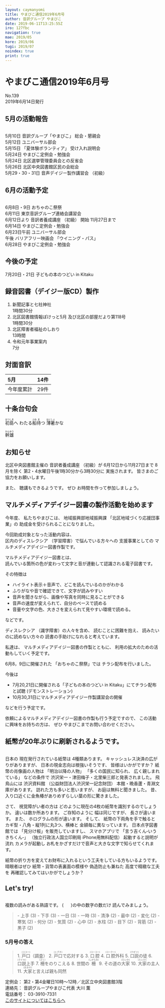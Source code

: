 ```yaml
---
layout: caymanyomi
title: やまびこ通信2019年6月号
author: 音訳グループ やまびこ
date: 2019-06-11T13:25:55Z
iro: 127fbc
navigation: true
mae: 2019/05
kore: 2019/06
tugi: 2019/07
noindex: true
print: true
---
```


# <img class="gyo" src="media/06/cut1.png" alt="" /><span data-dur="4.07" data-begin="2.050" id="xmri_0001">やまびこ通信2019年6月号</span><img class="gyo" src="media/06/cut2.png" alt="" />

<span data-dur="2.581" data-begin="6.120" id="xmri_0002">No.139</span>  
<span data-dur="3.85" data-begin="8.701" id="xmri_0003">2019年6月14日発行</span>

## <span data-dur="2.662" data-begin="17.220" id="xmri_0006">5月の活動報告</span>

<img class="migi" src="media/06/cut3.png" alt="" />

<span data-dur="1.451" data-begin="19.882" id="xmri_0007">5月10日</span>
<span data-dur="2.023" data-begin="21.333" id="xmri_0008">音訳グループ「やまびこ」</span>
<span data-dur="2.909" data-begin="23.356" id="xmri_0009">総会・懇親会</span>  
<span data-dur="1.683" data-begin="26.265" id="xmri_000A">5月12日</span>
<span data-dur="2.625" data-begin="27.948" id="xmri_000B">ユニバーサル部会</span>  
<span data-dur="1.669" data-begin="30.573" id="xmri_000C">5月15日</span>
<span data-dur="1.904" data-begin="32.242" id="xmri_000D">「夏体験ボランティア」</span>
<span data-dur="2.65" data-begin="34.146" id="xmri_000E">受け入れ説明会 </span>  
<span data-dur="1.735" data-begin="36.796" id="xmri_000F">5月24日</span>
<span data-dur="3.599" data-begin="38.531" id="xmri_0010">やまびこ定例会・勉強会 </span>  
<span data-dur="1.736" data-begin="42.130" id="xmri_0011">5月24日</span>
<span data-dur="3.949" data-begin="43.866" id="xmri_0012">北区選挙管理委員会との反省会 </span>  
<span data-dur="1.926" data-begin="47.815" id="xmri_0013">5月26日</span>
<span data-dur="3.97" data-begin="49.741" id="xmri_0014">北区中央図書館区民の会総会 </span>  
<span data-dur="3.66" data-begin="53.711" id="xmri_0015">5月29・30・31日</span>
<span data-dur="2.666" data-begin="57.371" id="xmri_0016">音声デイジー製作講習会</span>
<span data-dur="1.038" data-begin="60.037" id="xmri_0017">（初級）</span>  

## <span data-dur="2.643" data-begin="63.125" id="xmri_0019">6月の活動予定</span>

<img class="migi" src="media/06/cut4.png" alt="" />

<span data-dur="2.06" data-begin="65.768" id="xmri_001A">6月8日・9日</span>
<span data-dur="2.413" data-begin="67.828" id="xmri_001B">おちゃのこ祭祭 </span>  
<span data-dur="1.892" data-begin="70.241" id="xmri_001C">6月11日</span>
<span data-dur="4.087" data-begin="72.133" id="xmri_001D">東京音訳グループ連絡会講習会 </span>  
<span data-dur="1.963" data-begin="76.220" id="xmri_001E">6月12日より</span>
<span data-dur="1.979" data-begin="78.183" id="xmri_001F">音訳者養成講座</span>
<span data-dur="1.038" data-begin="80.162" id="xmri_0020">（初級）</span>
<span data-dur="0.98" data-begin="81.200" id="xmri_0021">開始</span>
<span data-dur="3.29" data-begin="82.180" id="xmri_0022">11月27日まで </span>  
<span data-dur="1.71" data-begin="85.470" id="xmri_0023">6月14日</span>
<span data-dur="3.6" data-begin="87.180" id="xmri_0024">やまびこ定例会・勉強会 </span>  
<span data-dur="2.614" data-begin="90.780" id="xmri_0025">6月23日午前</span>
<span data-dur="2.626" data-begin="93.394" id="xmri_0026">ユニバーサル部会 </span>  
<span data-dur="0.866" data-begin="96.020" id="xmri_0027">午後</span>
<span data-dur="1.891" data-begin="96.886" id="xmri_0028">バリアフリー映画会</span>
<span data-dur="1.475" data-begin="98.777" id="xmri_0029">「ウイニング・パス」</span>  
<span data-dur="2.018" data-begin="101.602" id="xmri_002B">6月28日</span>
<span data-dur="4.299" data-begin="103.620" id="xmri_002C">やまびこ定例会・勉強会 </span>

## <span data-dur="1.967" data-begin="107.919" id="xmri_002D">今後の予定</span>

<span data-dur="2.729" data-begin="109.886" id="xmri_002E">7月20日・21日</span>
<span data-dur="4.2" data-begin="112.615" id="xmri_002F">子どもの本のつどい in Kitaku</span>

## <span data-dur="4.04" data-begin="116.815" id="xmri_0030">録音図書（デイジー版CD）製作</span>

1. <span data-dur="2.272" data-begin="123.214" id="xmri_0033">新聞記事と七社神社</span>  
<span data-dur="2.757" data-begin="125.486" id="xmri_0034">1時間30分 </span>
2. <span data-dur="3.284" data-begin="128.939" id="xmri_0036">北区図書館情報ぽけっと5月</span> <span data-dur="3.422" data-begin="132.223" id="xmri_0037">及び北区の部屋だより第118号</span>  
<span data-dur="2.757" data-begin="135.645" id="xmri_0038">1時間30分 </span>
3. <span data-dur="2.702" data-begin="139.199" id="xmri_003A">北区障害者福祉のしおり</span>  
<span data-dur="2.332" data-begin="141.901" id="xmri_003B">13時間 </span>
4. <span data-dur="2.536" data-begin="145.006" id="xmri_003D">令和元年事業案内</span>  
<span data-dur="2.603" data-begin="147.542" id="xmri_003E">7分 </span>

## <span data-dur="2.022" data-begin="150.145" id="xmri_003F">対面音訳</span>

<span data-dur="1.041" data-begin="152.167" id="xmri_0040">5月</span>|<span data-dur="2.114" data-begin="153.208" id="xmri_0041">14件</span>
|:---|---:|
<span data-dur="1.603" data-begin="155.322" id="xmri_0042">今年度累計</span>|<span data-dur="3.028" data-begin="156.925" id="xmri_0043">29件</span>

## <span data-dur="2.118" data-begin="159.953" id="xmri_0044">十条台句会</span>

<span data-dur="10.172" data-begin="162.071" id="xmri_0045"><ruby>初島<rt>はつしま</rt></ruby>へ
わたる<ruby>船<rt>ふね</rt></ruby><ruby>待<rt>ま</rt></ruby>つ
<ruby>薄暑<rt>はくしょ</rt></ruby>かな</span>

<span data-dur="2.585" data-begin="172.243" id="xmri_004B" class="haigo"><ruby>幹雄<rt>かんゆう</rt></ruby></span>

## <span data-dur="1.596" data-begin="174.828" id="xmri_004C">お知らせ</span>

<span data-dur="2.428" data-begin="176.424" id="xmri_004D">北区中央図書館主催の</span>
<span data-dur="1.979" data-begin="178.852" id="xmri_004E">音訳者養成講座</span>
<span data-dur="1.759" data-begin="180.831" id="xmri_004F">（初級）が</span>
<span data-dur="3.999" data-begin="182.590" id="xmri_0051">6月12日から11月27日まで</span>
<span data-dur="6.529" data-begin="186.589" id="xmri_0052">8月を除く 第2・4水曜日午後1時30分から3時30分に</span>
<span data-dur="2.278" data-begin="193.118" id="xmri_0053">実施されます。</span>
<span data-dur="4.17" data-begin="195.396" id="xmri_0054">皆さまのご協力をお願いします。</span>

<span data-dur="0.852" data-begin="199.566" id="xmri_0055">また、</span>
<span data-dur="2.812" data-begin="200.418" id="xmri_0056">聴講もできるようです。</span>
<span data-dur="0.834" data-begin="203.230" id="xmri_0057">ぜひ</span>
<span data-dur="4.176" data-begin="204.064" id="xmri_0058">お時間を作って参加しましょう。</span>

## <span data-dur="4.27" data-begin="209.390" id="xmri_005A">マルチメディアデイジー図書の製作活動を始めます</span>

<span data-dur="1.139" data-begin="213.660" id="xmri_005B">今年度、</span>
<span data-dur="1.819" data-begin="214.799" id="xmri_005C">私たちやまびこは、</span>
<span data-dur="2.588" data-begin="216.618" id="xmri_005D">地域振興部地域振興課</span>
<span data-dur="2.661" data-begin="219.206" id="xmri_005E">「北区地域づくり応援団事業」の</span>
<span data-dur="4.068" data-begin="221.867" id="xmri_005F">助成金を受けられることになりました。</span>

<span data-dur="3.843" data-begin="225.935" id="xmri_0060">今回助成対象となった活動内容は、</span>  
<span data-dur="1.785" data-begin="229.778" id="xmri_0061">区内のディスレクシア</span>
<span data-dur="3.067" data-begin="231.563" id="xmri_0062">（学習障害）で悩んでいる方々への</span>
<span data-dur="1.833" data-begin="234.630" id="xmri_0063">支援事業としての</span>
<span data-dur="4.348" data-begin="236.463" id="xmri_0064">マルチメディアデイジー図書作製です。</span>

<span data-dur="2.77" data-begin="240.811" id="xmri_0065">マルチメディアデイジー図書とは、</span>  
<span data-dur="7.525" data-begin="243.581" id="xmri_0066">読んでいる箇所の色が変わって文字と音が連動して認識される電子図書です。</span>

<span data-dur="2.006" data-begin="251.106" id="xmri_0067">その特徴は</span>

- <span data-dur="2.512" data-begin="253.112" id="xmri_0068">ハイライト表示＋音声で、</span><span data-dur="2.762" data-begin="255.624" id="xmri_0069">どこを読んでいるのかがわかる</span>
- <span data-dur="2.422" data-begin="258.386" id="xmri_006A">ふりがなや音で確認できて、</span><span data-dur="2.108" data-begin="260.808" id="xmri_006B">文字が読みやすい</span>
- <span data-dur="1.787" data-begin="262.916" id="xmri_006C">音声を聞きながら、</span><span data-dur="3.597" data-begin="264.703" id="xmri_006D">画像や写真を同時に見ることができる</span>
- <span data-dur="2.323" data-begin="268.300" id="xmri_006E">音声の速度が変えられて、</span><span data-dur="2.386" data-begin="270.623" id="xmri_006F">自分のペースで読める</span>
- <span data-dur="3.139" data-begin="273.009" id="xmri_0070">音量や文字の色、大きさを変えられて</span><span data-dur="2.569" data-begin="276.148" id="xmri_0071">見やすい環境で読める。</span>

<span data-dur="2.441" data-begin="278.717" id="xmri_0072">などです。</span>

<span data-dur="1.39" data-begin="281.158" id="xmri_0073">ディスレクシア</span>
<span data-dur="2.513" data-begin="282.548" id="xmri_0074">（識字障害）の人々を含め、</span>
<span data-dur="2.226" data-begin="285.061" id="xmri_0075">読むことに困難を抱え、</span>
<span data-dur="2.371" data-begin="287.287" id="xmri_0076">読みたいのに読めない方々の</span>
<span data-dur="4.465" data-begin="289.658" id="xmri_0077">読書の手助けになれると考えています。</span>

<span data-dur="1.315" data-begin="294.123" id="xmri_0078">私達は、</span>
<span data-dur="3.1" data-begin="295.438" id="xmri_0079">マルチメディアデイジー図書の作製とともに、</span>
<span data-dur="5.22" data-begin="298.538" id="xmri_007A">利用の拡大のための活動もしていく予定です。</span>

<span data-dur="2.988" data-begin="303.758" id="xmri_007B">6月8，9日に開催された</span>
<span data-dur="1.86" data-begin="306.746" id="xmri_007C">「おちゃのこ祭祭」では</span>
<span data-dur="3.521" data-begin="308.606" id="xmri_007D">チラシ配布を行いました。</span>

<span data-dur="1.551" data-begin="312.127" id="xmri_007E">今後は</span>

- <span data-dur="3.588" data-begin="313.678" id="xmri_007F">7月20,21日に開催される</span><span data-dur="2.919" data-begin="317.266" id="xmri_0080">「子どもの本のつどい in Kitaku」にて</span><span data-dur="1.87" data-begin="320.185" id="xmri_0081">チラシ配布と試聴</span> <span data-dur="2.21" data-begin="322.055" id="xmri_0082">(デモンストレーション)</span>
- <span data-dur="2.906" data-begin="324.265" id="xmri_0083">10月30,31日に</span><span data-dur="4.291" data-begin="327.171" id="xmri_0084">マルチメディアデイジー作製講習会の開催</span>

<span data-dur="3.375" data-begin="331.462" id="xmri_0085">などを行う予定です。</span>

<span data-dur="4.821" data-begin="335.987" id="xmri_0087">依頼によるマルチメディアデイジー図書の作製も行う予定ですので、</span>
<span data-dur="3.478" data-begin="340.808" id="xmri_0088">この活動に興味をお持ちの方は、</span>
<span data-dur="4.777" data-begin="344.286" id="xmri_0089">ぜひ やまびこまでお問い合わせください。</span>

## <span data-dur="1.135" data-begin="349.063" id="xmri_008A">紙幣が</span><span data-dur="4.168" data-begin="350.198" id="xmri_008B">20年ぶりに刷新されるようです。</span>

<img class="migi" src="media/06/cut5.png" alt="" />

<span data-dur="1.069" data-begin="354.366" id="xmri_008C">日本の</span>
<span data-dur="2.652" data-begin="355.435" id="xmri_008D">現在発行されている紙幣は</span>
<span data-dur="2.464" data-begin="358.087" id="xmri_008E">4種類あります。</span>
<span data-dur="2.906" data-begin="360.551" id="xmri_008F">キャッシュレス決済の広がりがありますが、</span>
<span data-dur="2.943" data-begin="363.457" id="xmri_0090">日本の現金志向は根強いそうです、</span>
<span data-dur="2.809" data-begin="366.400" id="xmri_0091">皆様はいかがですか？</span>
<span data-dur="2.462" data-begin="369.209" id="xmri_0092">紙幣の肖像画の人物は</span>
<span data-dur="1.894" data-begin="371.671" id="xmri_0093">「明治以降の人物」</span>
<span data-dur="2.018" data-begin="373.565" id="xmri_0094">「多くの国民に知られ、</span>
<span data-dur="1.908" data-begin="375.583" id="xmri_0095">広く親しまれている」</span>
<span data-dur="1.572" data-begin="377.491" id="xmri_0096">などの条件で</span>
<span data-dur="6.359" data-begin="379.063" id="xmri_0097">渋沢栄一・津田梅子・北里柴三郎と発表されました。</span>
<span data-dur="1.447" data-begin="385.422" id="xmri_0098">飛鳥山には</span>
<span data-dur="1.815" data-begin="386.869" id="xmri_0099">渋沢資料館</span>
<span data-dur="3.907" data-begin="388.684" id="xmri_009A">（公益財団法人渋沢栄一記念財団）</span>
<span data-dur="4.833" data-begin="392.591" id="xmri_009B">本館・晩香蘆・青淵文庫があります。</span>
<span data-dur="2.681" data-begin="397.424" id="xmri_009C">訪れた方も多いと思いますが、</span>
<span data-dur="2.948" data-begin="400.105" id="xmri_009D">お庭は無料と聞きました。</span>
<span data-dur="1.023" data-begin="403.053" id="xmri_009E">昔、</span>
<span data-dur="6.492" data-begin="404.076" id="xmri_009F">入り口近くに金魚椿がありめずらしい葉の形に驚きました。</span>

<span data-dur="0.89" data-begin="410.568" id="xmri_00A0">さて、</span>
<span data-dur="2.087" data-begin="411.458" id="xmri_00A1">視覚障がい者の方は</span>
<span data-dur="5.449" data-begin="413.545" id="xmri_00A2">どのように現在の4枚の紙幣を識別するのでしょうか。</span>
<span data-dur="3.459" data-begin="418.994" id="xmri_00A3">違いは数か所あります。</span>
<span data-dur="1.551" data-begin="422.453" id="xmri_00A4">ご存知のように</span>
<span data-dur="1.744" data-begin="424.004" id="xmri_00A5">幅は同じですが、</span>
<span data-dur="2.577" data-begin="425.748" id="xmri_00A6">長さが違います。</span>
<span data-dur="0.851" data-begin="428.325" id="xmri_00A7">また、</span>
<span data-dur="3.262" data-begin="429.176" id="xmri_00A8">ホログラムの形が違います。</span>
<span data-dur="0.97" data-begin="432.438" id="xmri_00A9">そして、</span>
<span data-dur="2.752" data-begin="433.408" id="xmri_00AA">紙幣の下両角を手で触ると</span>
<span data-dur="4.38" data-begin="436.160" id="xmri_00AB">カギ型・八角・縦1列に丸3つ、横棒と</span>
<span data-dur="3.204" data-begin="440.540" id="xmri_00AC">金額毎に異なっています。</span>
<span data-dur="2.215" data-begin="443.744" id="xmri_00AD">日本点字図書館では</span>
<span data-dur="2.502" data-begin="445.959" id="xmri_00AE">「見分け板」を販売していますし、</span>
<span data-dur="1.489" data-begin="448.461" id="xmri_00AF">スマホアプリで</span>
<span data-dur="1.302" data-begin="449.950" id="xmri_00B0">「言う吉くん‐いうきちくん‐」</span>
<span data-dur="5.197" data-begin="451.252" id="xmri_00B1">（独立行政法人国立印刷局 iPhone用無料配信）</span>
<span data-dur="2.289" data-begin="456.449" id="xmri_00B2">起動すると説明が流れ</span>
<span data-dur="1.632" data-begin="458.738" id="xmri_00B3">カメラが起動し</span>
<span data-dur="5.952" data-begin="460.370" id="xmri_00B4">お札をかざすだけで音声と大きな文字で知らせてくれます。</span>

<span data-dur="6.293" data-begin="466.322" id="xmri_00B5">紙幣の折り方を変えてお財布に入れるという工夫をしている方もいるようです。</span>
<span data-dur="1.628" data-begin="472.615" id="xmri_00B6">晴眼者はぜひ</span>
<span data-dur="3.106" data-begin="474.243" id="xmri_00B7">紙幣・貨幣の表裏面の模様や</span>
<span data-dur="1.897" data-begin="477.349" id="xmri_00B8">偽造防止も兼ねた</span>
<span data-dur="2.062" data-begin="479.246" id="xmri_00B9">高度で精緻な工夫を</span>
<span data-dur="5.179" data-begin="481.308" id="xmri_00BA">再確認してみてはいかがでしょうか？</span>

## <span data-dur="1.749" data-begin="486.487" id="xmri_00BB">Let's try!</span>

<img class="migi" src="media/06/cut6.png" alt="" />

<span data-dur="3.181" data-begin="488.236" id="xmri_00BC">複数の読みがある熟語です。</span>
<span data-dur="1" data-begin="491.417" id="xmri_00BE">(&nbsp;&nbsp;&nbsp;&nbsp;&nbsp;&nbsp;)の中の数字の数だけ</span>
<span data-dur="2.456" data-begin="492.417" id="xmri_00C0">読んでみましょう。</span>

<blockquote markdown="1">
- 上手 (3) 
- 下手 (3) 
- 一日 (3) 
- 一時 (3) 
- 清浄 (2) 
- 最中 (2) 
- 変化 (2) 
- 寒気 (2) 
- 何分 (2) 
- 気質 (2) 
- 心中 (2) 
- 氷柱 (2) 
- 目下 (2) 
- 背筋 (2) 
- 黒子 (2) 
</blockquote>

### 5月号の答え 

<blockquote markdown="1">
1. <span data-dur="0.806" data-begin="502.826" id="xmri_00C4"><ruby>戸口<rt>(ココー)</rt></ruby>（調査）</span>
2. <span data-dur="0.697" data-begin="505.511" id="xmri_00C6"><ruby>戸口<rt>(トグチ)</rt></ruby>で応対する</span> 
3. <span data-dur="0.796" data-begin="508.439" id="xmri_00C8"><ruby>口腔<rt>(コーコー)</rt></ruby></span>
4. <span data-dur="0.773" data-begin="510.783" id="xmri_00CA"><ruby>口腔<rt>(コークー)</rt></ruby>外科</span>
5. <span data-dur="0.711" data-begin="513.402" id="xmri_00CC"><ruby>口説<rt>(クゼツ)</rt></ruby>の徒</span> 
6. <span data-dur="0.872" data-begin="515.861" id="xmri_00CE"><ruby>口説<rt>(クドキ)</rt></ruby>上手 </span> 
7. <span data-dur="0.799" data-begin="518.593" id="xmri_00D0"><ruby>柵<rt>(さく)</rt></ruby>をのりこえる</span> 
8. <span data-dur="0.833" data-begin="521.441" id="xmri_00D2">世間の<ruby>柵<rt>(しがらみ)</rt></ruby></span>
9. <span data-dur="0.777" data-begin="524.391" id="xmri_00D4">その道の<ruby>大家<rt>(たいか)</rt></ruby></span>
10. <span data-dur="0.796" data-begin="527.314" id="xmri_00D6"><ruby>大家<rt>(たいけ)</rt></ruby>の主人</span> 
11. <span data-dur="1.124" data-begin="530.086" id="xmri_00D8"><ruby>大家<rt>(おおや)</rt></ruby>と言えば親も同然</span> 
</blockquote>


<span data-dur="4.269" data-begin="531.210" id="xmri_00D9">定例会：</span>
<span data-dur="1.239" data-begin="535.479" id="xmri_00DA">第2・第4金曜日10時～12時／北区立中央図書館3階</span>  
<span data-dur="6.51" data-begin="536.718" id="xmri_00DB">連絡先：</span>
<span data-dur="1.297" data-begin="543.228" id="xmri_00DC">音訳グループやまびこ代表 大川 薫</span>  
<span data-dur="4.029" data-begin="544.525" id="xmri_00DD">電話番号：</span>
<span data-dur="1.492" data-begin="548.554" id="xmri_00DE">03-3910-7331</span>  
<span data-dur="3.701" data-begin="550.046" id="xmri_00DF"><a href="mailto:ymbk2016ml@gmail.com?Subject=やまびこウェブサイトについて" data-dur="2.379" data-begin="553.747" id="xmri_00E0">このサイトについてはこちらへ</a></span>


